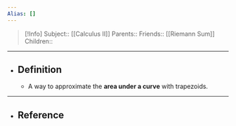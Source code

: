 ```yaml
---
Alias: []
---
```

> [!Info]
> Subject:: [[Calculus II]]
> Parents:: 
> Friends:: [[Riemann Sum]]
> Children:: 
---
- ## Definition
	- A way to approximate the **area under a curve** with trapezoids. 
---
- ## Reference
